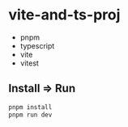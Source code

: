 # vite-and-ts-proj

- pnpm
- typescript
- vite
- vitest

## Install => Run

```sh
pnpm install
pnpm run dev
````
